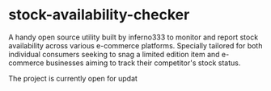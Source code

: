 # stock-availability-checker

A handy open source utility built by inferno333 to monitor and report stock availability across various e-commerce platforms. Specially tailored for both individual consumers seeking to snag a limited edition item and e-commerce businesses aiming to track their competitor's stock status.

The project is currently open for updat